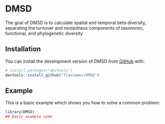 
# DMSD

<!-- badges: start -->
<!-- badges: end -->

The goal of DMSD is to calculate spatial and temporal beta diversity, separating the turnover and nestedness components of taxonomic, functional, and phylogenetic diversity

## Installation

You can install the development version of DMSD from [GitHub](https://github.com/) with:

``` r
# install.packages("devtools")
devtools::install_github("flaviomoc/DMSD")
```

## Example

This is a basic example which shows you how to solve a common problem:

``` r
library(DMSD)
## basic example code
```

